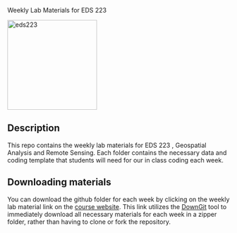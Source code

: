 Weekly Lab Materials for EDS 223

<img width="203" height="204" alt="eds223" src="https://github.com/user-attachments/assets/1c3e7dae-f87c-43ae-a5f0-223dba36b56b" />


## Description 
This repo contains the weekly lab materials for EDS 223 , Geospatial Analysis and Remote Sensing. Each folder contains the necessary data and coding template that students will need for our in class coding each week. 

## Downloading materials 
You can download the github folder for each week by clicking on the weekly lab material link on the [course website](https://eds-223-geospatial.github.io/). This link utilizes the [DownGit](https://github.com/MinhasKamal/DownGit) tool to immediately download all necessary materials for each week in a zipper folder, rather than having to clone or fork the repository. 
